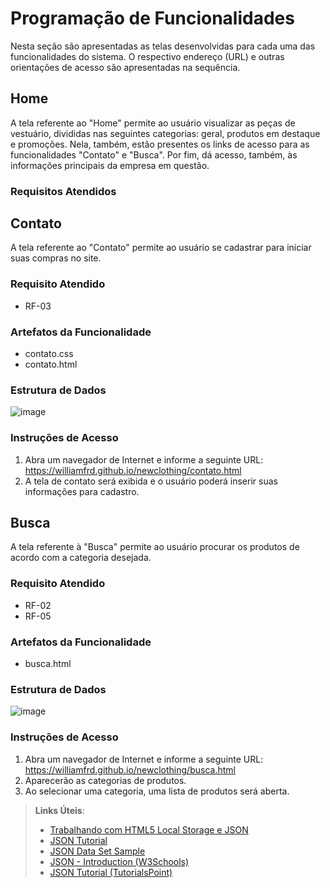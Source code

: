 # Programação de Funcionalidades

Nesta seção são apresentadas as telas desenvolvidas para cada uma das funcionalidades do sistema. O respectivo endereço (URL) e outras orientações de acesso são apresentadas na sequência.

## Home

A tela referente ao "Home" permite ao usuário visualizar as peças de vestuário, divididas nas seguintes categorias: geral, produtos em destaque e promoções. Nela, também, estão presentes os links de acesso para as funcionalidades "Contato" e "Busca". Por fim, dá acesso, também, às informações principais da empresa em questão.

### Requisitos Atendidos



## Contato

A tela referente ao "Contato" permite ao usuário se cadastrar para iniciar suas compras no site.

### Requisito Atendido
- RF-03

### Artefatos da Funcionalidade
- contato.css
- contato.html

### Estrutura de Dados
![image](https://user-images.githubusercontent.com/89881486/138779954-04d6ea9a-42c1-40ba-b260-eec9146d578d.png)

### Instruções de Acesso
1.	Abra um navegador de Internet e informe a seguinte URL: https://williamfrd.github.io/newclothing/contato.html 
2.	A tela de contato será exibida e o usuário poderá inserir suas informações para cadastro.


## Busca

A tela referente à "Busca" permite ao usuário procurar os produtos de acordo com a categoria desejada.

### Requisito Atendido
- RF-02
- RF-05

### Artefatos da Funcionalidade
- busca.html

### Estrutura de Dados
![image](https://user-images.githubusercontent.com/89881486/138781882-171b1029-0d06-485a-9833-e89299565f43.png)

### Instruções de Acesso
1.	Abra um navegador de Internet e informe a seguinte URL: https://williamfrd.github.io/newclothing/busca.html
2.	Aparecerão as categorias de produtos.
3.	Ao selecionar uma categoria, uma lista de produtos será aberta.

> **Links Úteis**:
>
> - [Trabalhando com HTML5 Local Storage e JSON](https://www.devmedia.com.br/trabalhando-com-html5-local-storage-e-json/29045)
> - [JSON Tutorial](https://www.w3resource.com/JSON)
> - [JSON Data Set Sample](https://opensource.adobe.com/Spry/samples/data_region/JSONDataSetSample.html)
> - [JSON - Introduction (W3Schools)](https://www.w3schools.com/js/js_json_intro.asp)
> - [JSON Tutorial (TutorialsPoint)](https://www.tutorialspoint.com/json/index.htm)

